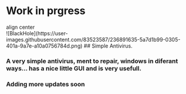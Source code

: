 # Work in prgress

<div>align center </div> 
![BlackHole](https://user-images.githubusercontent.com/83523587/236891635-5a7d1b99-0305-401a-9a7e-a10a0756784d.png)
## Simple Antivirus.

### A very simple antivirus, ment to repair, windows in diferant ways... has a nice little GUI and is very usefull.
### Adding more updates soon
